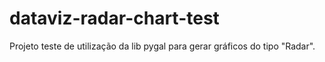 # dataviz-radar-chart-test
Projeto teste de utilização da lib pygal para gerar gráficos do tipo "Radar". 
